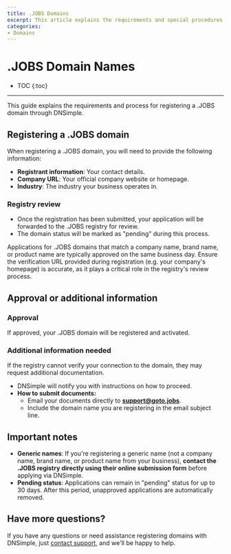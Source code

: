 ```yaml
---
title: .JOBS Domains
excerpt: This article explains the requirements and special procedures for .JOBS domain names.
categories:
- Domains
---
```


# .JOBS Domain Names

* TOC
{:toc}

---

This guide explains the requirements and process for registering a .JOBS domain through DNSimple.

## Registering a .JOBS domain

When registering a .JOBS domain, you will need to provide the following information:
- **Registrant information**: Your contact details.
- **Company URL**: Your official company website or homepage.
- **Industry**: The industry your business operates in.

### Registry review
- Once the registration has been submitted, your application will be forwarded to the .JOBS registry for review.
- The domain status will be marked as "pending" during this process.

<info>
Applications for .JOBS domains that match a company name, brand name, or product name are typically approved on the same business day. Ensure the verification URL provided during registration (e.g. your company's homepage) is accurate, as it plays a critical role in the registry's review process.
</info>

## Approval or additional information

### Approval
If approved, your .JOBS domain will be registered and activated.

### Additional information needed
If the registry cannot verify your connection to the domain, they may request additional documentation.

- DNSimple will notify you with instructions on how to proceed.
- **How to submit documents:**
    - Email your documents directly to **support@goto.jobs**.
    - Include the domain name you are registering in the email subject line.

## Important notes

- **Generic names**: If you're registering a generic name (not a company name, brand name, or product name from your business), **contact the .JOBS registry directly using their online submission form** before applying via DNSimple. 
- **Pending status**: Applications can remain in "pending" status for up to 30 days. After this period, unapproved applications are automatically removed.

## Have more questions?

If you have any questions or need assistance registering domains with DNSimple, just [contact support](https://dnsimple.com/feedback), and we'll be happy to help. 
